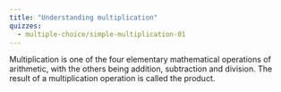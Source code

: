 ```yaml
---
title: "Understanding multiplication"
quizzes:
  - multiple-choice/simple-multiplication-01
---
```


Multiplication is one of the four elementary mathematical operations of arithmetic, with the others being addition, subtraction and division. The result of a multiplication operation is called the product.
